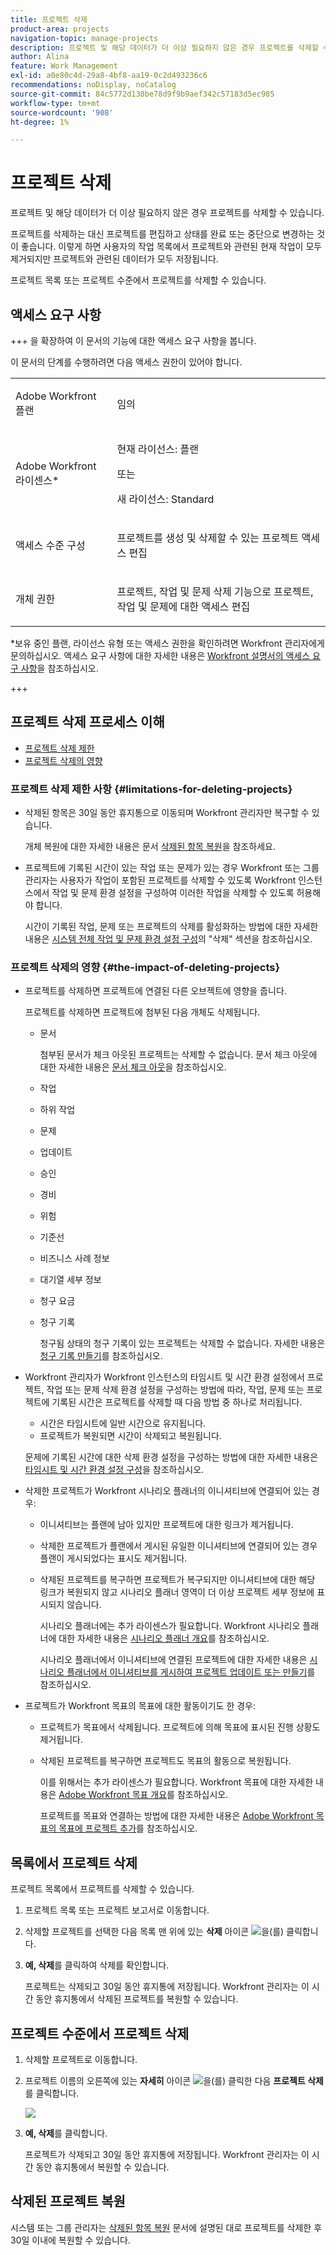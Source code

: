 ```yaml
---
title: 프로젝트 삭제
product-area: projects
navigation-topic: manage-projects
description: 프로젝트 및 해당 데이터가 더 이상 필요하지 않은 경우 프로젝트를 삭제할 수 있습니다. 프로젝트를 삭제하는 대신 프로젝트를 편집하고 상태를 완료 또는 중단으로 변경하는 것이 좋습니다. 이렇게 하면 사용자의 작업 목록에서 프로젝트와 관련된 현재 작업이 모두 제거되지만 프로젝트와 관련된 데이터가 모두 저장됩니다.
author: Alina
feature: Work Management
exl-id: a0e80c4d-29a8-4bf8-aa19-0c2d493236c6
recommendations: noDisplay, noCatalog
source-git-commit: 84c5772d130be78d9f9b9aef342c57183d5ec985
workflow-type: tm+mt
source-wordcount: '908'
ht-degree: 1%

---
```


# 프로젝트 삭제

<!--Audited: 01/2024-->

프로젝트 및 해당 데이터가 더 이상 필요하지 않은 경우 프로젝트를 삭제할 수 있습니다.

프로젝트를 삭제하는 대신 프로젝트를 편집하고 상태를 완료 또는 중단으로 변경하는 것이 좋습니다. 이렇게 하면 사용자의 작업 목록에서 프로젝트와 관련된 현재 작업이 모두 제거되지만 프로젝트와 관련된 데이터가 모두 저장됩니다.

프로젝트 목록 또는 프로젝트 수준에서 프로젝트를 삭제할 수 있습니다.

## 액세스 요구 사항

+++ 을 확장하여 이 문서의 기능에 대한 액세스 요구 사항을 봅니다.

이 문서의 단계를 수행하려면 다음 액세스 권한이 있어야 합니다.

<table style="table-layout:auto"> 
 <col> 
 <col> 
 <tbody> 
  <tr> 
   <td> <p>Adobe Workfront 플랜</p> </td> 
   <td>임의</td> 
  </tr> 
  <tr> 
   <td> <p>Adobe Workfront 라이센스*</p> </td> 
   <td> <p>현재 라이선스: 플랜 </p> 
   또는
   <p>새 라이선스: Standard </p>
   </td> 
  </tr> 
  <tr data-mc-conditions=""> 
   <td>액세스 수준 구성</td> 
   <td> <p>프로젝트를 생성 및 삭제할 수 있는 프로젝트 액세스 편집</p> </td> 
  </tr> 
  <tr data-mc-conditions=""> 
   <td> <p>개체 권한 </p> </td> 
   <td> <p>프로젝트, 작업 및 문제 삭제 기능으로 프로젝트, 작업 및 문제에 대한 액세스 편집</p> </td> 
  </tr> 
 </tbody> 
</table>

*보유 중인 플랜, 라이선스 유형 또는 액세스 권한을 확인하려면 Workfront 관리자에게 문의하십시오. 액세스 요구 사항에 대한 자세한 내용은 [Workfront 설명서의 액세스 요구 사항](/help/quicksilver/administration-and-setup/add-users/access-levels-and-object-permissions/access-level-requirements-in-documentation.md)을 참조하십시오.

+++

## 프로젝트 삭제 프로세스 이해

* [프로젝트 삭제 제한](#limitations-for-deleting-projects)
* [프로젝트 삭제의 영향](#the-impact-of-deleting-projects)

### 프로젝트 삭제 제한 사항  {#limitations-for-deleting-projects}

* 삭제된 항목은 30일 동안 휴지통으로 이동되며 Workfront 관리자만 복구할 수 있습니다.

  개체 복원에 대한 자세한 내용은 문서 [삭제된 항목 복원](../../../administration-and-setup/manage-workfront/manage-deleted-items/restore-deleted-items.md)을 참조하세요.

* 프로젝트에 기록된 시간이 있는 작업 또는 문제가 있는 경우 Workfront 또는 그룹 관리자는 사용자가 작업이 포함된 프로젝트를 삭제할 수 있도록 Workfront 인스턴스에서 작업 및 문제 환경 설정을 구성하여 이러한 작업을 삭제할 수 있도록 허용해야 합니다.

  시간이 기록된 작업, 문제 또는 프로젝트의 삭제를 활성화하는 방법에 대한 자세한 내용은 [시스템 전체 작업 및 문제 환경 설정 구성](../../../administration-and-setup/set-up-workfront/configure-system-defaults/set-task-issue-preferences.md)의 &quot;삭제&quot; 섹션을 참조하십시오.

  <!--
  <p data-mc-conditions="QuicksilverOrClassic.Quicksilver,QuicksilverOrClassic.Draft mode">(NOTE: this bullet stays in NWE only forever)</p>
  -->

### 프로젝트 삭제의 영향 {#the-impact-of-deleting-projects}

* 프로젝트를 삭제하면 프로젝트에 연결된 다른 오브젝트에 영향을 줍니다.

  프로젝트를 삭제하면 프로젝트에 첨부된 다음 개체도 삭제됩니다.

   * 문서

     첨부된 문서가 체크 아웃된 프로젝트는 삭제할 수 없습니다. 문서 체크 아웃에 대한 자세한 내용은 [문서 체크 아웃](../../../documents/managing-documents/check-out-documents.md)을 참조하십시오.

   * 작업
   * 하위 작업
   * 문제
   * 업데이트
   * 승인
   * 경비
   * 위험
   * 기준선
   * 비즈니스 사례 정보
   * 대기열 세부 정보
   * 청구 요금
   * 청구 기록

     청구됨 상태의 청구 기록이 있는 프로젝트는 삭제할 수 없습니다. 자세한 내용은 [청구 기록 만들기](../../projects/project-finances/create-billing-records.md)를 참조하십시오.

* Workfront 관리자가 Workfront 인스턴스의 타임시트 및 시간 환경 설정에서 프로젝트, 작업 또는 문제 삭제 환경 설정을 구성하는 방법에 따라, 작업, 문제 또는 프로젝트에 기록된 시간은 프로젝트를 삭제할 때 다음 방법 중 하나로 처리됩니다.

   * 시간은 타임시트에 일반 시간으로 유지됩니다.
   * 프로젝트가 복원되면 시간이 삭제되고 복원됩니다.

  문제에 기록된 시간에 대한 삭제 환경 설정을 구성하는 방법에 대한 자세한 내용은 [타임시트 및 시간 환경 설정 구성](../../../administration-and-setup/set-up-workfront/configure-timesheets-schedules/timesheet-and-hour-preferences.md)을 참조하십시오.

* 삭제한 프로젝트가 Workfront 시나리오 플래너의 이니셔티브에 연결되어 있는 경우:

   * 이니셔티브는 플랜에 남아 있지만 프로젝트에 대한 링크가 제거됩니다.
   * 삭제한 프로젝트가 플랜에서 게시된 유일한 이니셔티브에 연결되어 있는 경우 플랜이 게시되었다는 표시도 제거됩니다.
   * 삭제된 프로젝트를 복구하면 프로젝트가 복구되지만 이니셔티브에 대한 해당 링크가 복원되지 않고 시나리오 플래너 영역이 더 이상 프로젝트 세부 정보에 표시되지 않습니다.

     시나리오 플래너에는 추가 라이센스가 필요합니다. Workfront 시나리오 플래너에 대한 자세한 내용은 [시나리오 플래너 개요](../../../scenario-planner/scenario-planner-overview.md)를 참조하십시오.

     시나리오 플래너에서 이니셔티브에 연결된 프로젝트에 대한 자세한 내용은 [시나리오 플래너에서 이니셔티브를 게시하여 프로젝트 업데이트 또는 만들기](../../../scenario-planner/publish-scenarios-update-projects.md)를 참조하십시오.

* 프로젝트가 Workfront 목표의 목표에 대한 활동이기도 한 경우:

   * 프로젝트가 목표에서 삭제됩니다. 프로젝트에 의해 목표에 표시된 진행 상황도 제거됩니다.

   * 삭제된 프로젝트를 복구하면 프로젝트도 목표의 활동으로 복원됩니다.

     이를 위해서는 추가 라이센스가 필요합니다. Workfront 목표에 대한 자세한 내용은 [Adobe Workfront 목표 개요](../../../workfront-goals/goal-management/wf-goals-overview.md)를 참조하십시오.

     프로젝트를 목표와 연결하는 방법에 대한 자세한 내용은 [Adobe Workfront 목표의 목표에 프로젝트 추가](../../../workfront-goals/results-and-activities/connect-projects-to-goals-overview.md)를 참조하십시오.

## 목록에서 프로젝트 삭제

프로젝트 목록에서 프로젝트를 삭제할 수 있습니다.

1. 프로젝트 목록 또는 프로젝트 보고서로 이동합니다.
1. 삭제할 프로젝트를 선택한 다음 목록 맨 위에 있는 **삭제** 아이콘 ![](assets/delete-icon.png)을(를) 클릭합니다.

1. **예, 삭제**&#x200B;를 클릭하여 삭제를 확인합니다.

   프로젝트는 삭제되고 30일 동안 휴지통에 저장됩니다. Workfront 관리자는 이 시간 동안 휴지통에서 삭제된 프로젝트를 복원할 수 있습니다.

## 프로젝트 수준에서 프로젝트 삭제

1. 삭제할 프로젝트로 이동합니다.
1. 프로젝트 이름의 오른쪽에 있는 **자세히** 아이콘 ![](assets/qs-more-menu.png)을(를) 클릭한 다음 **프로젝트 삭제**&#x200B;를 클릭합니다.

   ![](assets/more-icon-expanded-delete-project-highlighted.png)

1. **예, 삭제**&#x200B;를 클릭합니다.

   프로젝트가 삭제되고 30일 동안 휴지통에 저장됩니다. Workfront 관리자는 이 시간 동안 휴지통에서 복원할 수 있습니다.

## 삭제된 프로젝트 복원

시스템 또는 그룹 관리자는 [삭제된 항목 복원](../../../administration-and-setup/manage-workfront/manage-deleted-items/restore-deleted-items.md) 문서에 설명된 대로 프로젝트를 삭제한 후 30일 이내에 복원할 수 있습니다.
